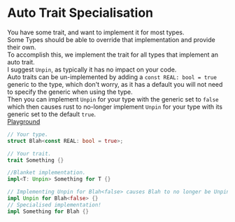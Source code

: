 # Auto Trait Specialisation
You have some trait, and want to implement it for most types.  
Some Types should be able to override that implementation and provide their own.  
To accomplish this, we implement the trait for all types that implement an auto trait.  
I suggest `Unpin`, as typically it has no impact on your code.  
Auto traits can be un-implemented by adding a `const REAL: bool = true` generic to the type, which don't worry, as it has a default you will not need to specify the generic when using the type.  
Then you can implement `Unpin` for your type with the generic set to `false` which then causes rust to no-longer implement `Unpin` for your type with its generic set to the default `true`.  
[Playground](https://play.rust-lang.org/?version=stable&mode=debug&edition=2024&gist=c851f4e25816b28f2f9396c788c01c08)
```rust
// Your type.
struct Blah<const REAL: bool = true>;

// Your trait.
trait Something {}

//Blanket implementation.
impl<T: Unpin> Something for T {}

// Implementing Unpin for Blah<false> causes Blah to no longer be Unpin.
impl Unpin for Blah<false> {}
// Specialised implementation!
impl Something for Blah {}
```
